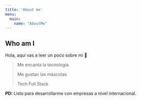 ```yaml
---
title: 'About me'
menu:
  main:
    name: "AboutMe"
---
```


## Who am I

Hola, aquí vas a leer un poco sobre mi 🤩

> Me encanta la tecnologia
> 
> Me gustan las mascotas
> 
> Tech Full Stack

**PD:** Listo para desarrollarme con empresas a nivel internacional.

